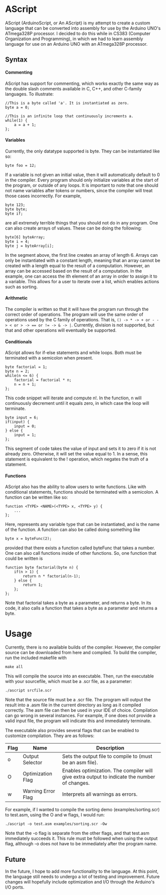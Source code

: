 # AScript

AScript (ArduinoScript, or An AScript) is my attempt to create a custom language that can be converted into assembly for use by the Arduino UNO's ATmega328P processor. I decided to do this while in CS383 (Computer Organization and Programming), in which we had to learn assembly language for use on an Arduino UNO with an ATmega328P processor.

## Syntax

#### Commenting

AScript has support for commenting, which works exactly the same way as the double slash comments available in C, C++, and other C-family languages. To illustrate:

```
//This is a byte called 'a'. It is instantiated as zero.
byte a = 0;

//This is an infinite loop that continuously increments a.
while(1) {
    a = a + 1;
};

```

#### Variables

Currently, the only datatype supported is byte. They can be instantiated like so:

```
byte foo = 12;
```

If a variable is not given an initial value, then it will automatically default to 0 in the compiler. Every program should only initialize variables at the start of the program, or outside of any loops. It is important to note that one should not name variables after tokens or numbers, since the compiler will treat those cases incorrectly. For example,

```
byte 123;
byte byte;
byte if;
```

are all extremely terrible things that you should not do in any program. One can also create arrays of values. These can be doing the following:

```
byte[6] byteArray;
byte i = 4;
byte j = byteArray[i];
```

In the segment above, the first line creates an array of length 6. Arrays can only be instantiated with a constant length, meaning that an array cannot be created with a length equal to the result of a computation. However, an array can be accessed based on the result of a computation. In the example, one can access the ith element of an array in order to assign it to a variable. This allows for a user to iterate over a list, which enables actions such as sorting.

#### Arithmetic

The compiler is written so that it will have the program run through the correct order of operations. The program will use the same order of operations used by the C family of operations. That is, ```() -> * -> + or - -> < or > -> == or != -> & -> |```. Currently, division is not supported, but that and other operations will eventually be supported.


#### Conditionals

AScript allows for if-else statements and while loops. Both must be terminated with a semicolon when present.

```
byte factorial = 1;
byte n = 2;
while(n <= 6) {
    factorial = factorial * n;
    n = n + 1;
};
```

This code snippet will iterate and compute n!. In the function, n will continuously decrement until it equals zero, in which case the loop will terminate.

```
byte input = 6;
if(input) {
    input = 0;
} else {
    input = 1;
};
```

This segment of code takes the value of input and sets it to zero if it is not already zero. Otherwise, it will set the value equal to 1. In a sense, this statement is equivalent to the ! operation, which negates the truth of a statement.

#### Functions
AScript also has the ability to allow users to write functions. Like with conditional statements, functions should be terminated with a semicolon. A function can be written like so:

```
function <TYPE> <NAME>(<TYPE> x, <TYPE> y) {
    ...
};
```

Here, <TYPE> represents any variable type that can be instantiated, and <NAME> is the name of the function. A function can also be called doing something like 

```
byte x = byteFunc(2);
```

provided that there exists a function called byteFunc that takes a number. One can also call functions inside of other functions. So, one function that could be written is

```
function byte factorial(byte n) {
    if(n > 1) {
        return n * factorial(n-1);
    } else {
        return 1;
    };
};
```

Note that factorial takes a byte as a parameter, and returns a byte. In its code, it also calls a function that takes a byte as a parameter and returns a byte.

# Usage

Currently, there is no available builds of the compiler. However, the compiler source can be downloaded from here and compiled. To build the compiler, run the included makefile with 

```
make all
```

This will compile the source into an executable. Then, run the executable with your sourcefile, which must be a .scr file, as a parameter:

```
./ascript srcfile.scr
```

Note that the source file must be a .scr file. The program will output the result into a .asm file in the current directory as long as it compiled correctly. The asm file can then be used in your IDE of choice. Compilation can go wrong in several instances. For example, if one does not provide a valid input file, the program will indicate this and immediately terminate.

The executable also provides several flags that can be enabled to customize compilation. They are as follows:

| Flag | Name | Description |
| ---- | ---- | ----------- |
| o | Output Selector |Sets the output file to compile to (must be an asm file). |
| O | Optimization Flag | Enables optimization. The compiler will give extra output to indicate the number of changes. |
| w | Warning Error Flag | Interprets all warnings as errors. |

For example, if I wanted to compile the sorting demo (examples/sorting.scr) to test.asm, using the O and w flags, I would run:

```
./ascript -o test.asm examples/sorting.scr -Ow
```

Note that the -o flag is separate from the other flags, and that test.asm immediately succeeds it. This rule must be followed when using the output flag, although -o does not have to be immediately after the program name.

## Future

In the future, I hope to add more functionality to the language. At this point, the language still needs to undergo a lot of testing and improvement. Future changes will hopefully include optimization and I/O through the Arduino's I/O ports.
